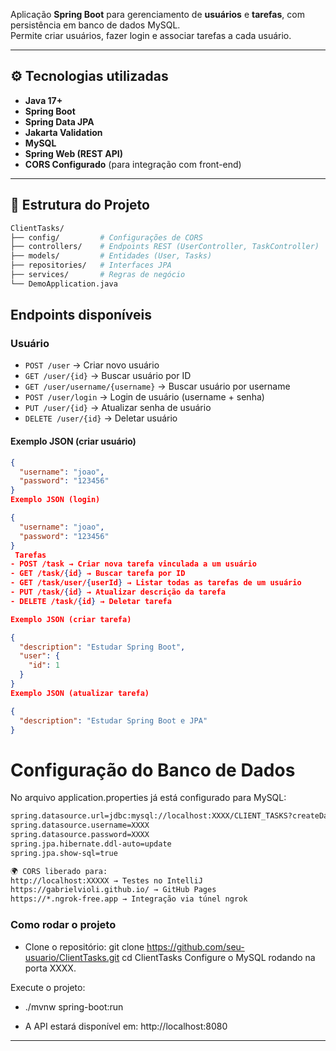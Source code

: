 
Aplicação **Spring Boot** para gerenciamento de **usuários** e **tarefas**, com persistência em banco de dados MySQL.  
Permite criar usuários, fazer login e associar tarefas a cada usuário.

---

## ⚙️ Tecnologias utilizadas

-  **Java 17+**
-  **Spring Boot**
-  **Spring Data JPA**
-  **Jakarta Validation**
-  **MySQL**
-  **Spring Web (REST API)**
-  **CORS Configurado** (para integração com front-end)

---

## 📂 Estrutura do Projeto

```bash
ClientTasks/
├── config/         # Configurações de CORS
├── controllers/    # Endpoints REST (UserController, TaskController)
├── models/         # Entidades (User, Tasks)
├── repositories/   # Interfaces JPA
├── services/       # Regras de negócio
└── DemoApplication.java
```

## Endpoints disponíveis

###  Usuário
- `POST /user` → Criar novo usuário
- `GET /user/{id}` → Buscar usuário por ID
- `GET /user/username/{username}` → Buscar usuário por username
- `POST /user/login` → Login de usuário (username + senha)
- `PUT /user/{id}` → Atualizar senha de usuário
- `DELETE /user/{id}` → Deletar usuário

#### Exemplo JSON (criar usuário)
```json
{
  "username": "joao",
  "password": "123456"
}
Exemplo JSON (login)

{
  "username": "joao",
  "password": "123456"
}
 Tarefas
- POST /task → Criar nova tarefa vinculada a um usuário
- GET /task/{id} → Buscar tarefa por ID
- GET /task/user/{userId} → Listar todas as tarefas de um usuário
- PUT /task/{id} → Atualizar descrição da tarefa
- DELETE /task/{id} → Deletar tarefa

Exemplo JSON (criar tarefa)

{
  "description": "Estudar Spring Boot",
  "user": {
    "id": 1
  }
}
Exemplo JSON (atualizar tarefa)

{
  "description": "Estudar Spring Boot e JPA"
}
```

# Configuração do Banco de Dados
No arquivo application.properties já está configurado para MySQL:
```bash
spring.datasource.url=jdbc:mysql://localhost:XXXX/CLIENT_TASKS?createDatabaseIfNotExist=true
spring.datasource.username=XXXX
spring.datasource.password=XXXX
spring.jpa.hibernate.ddl-auto=update
spring.jpa.show-sql=true

🌍 CORS liberado para:
http://localhost:XXXXX → Testes no IntelliJ
https://gabrielvioli.github.io/ → GitHub Pages
https://*.ngrok-free.app → Integração via túnel ngrok
```

### Como rodar o projeto
- Clone o repositório:
git clone https://github.com/seu-usuario/ClientTasks.git
cd ClientTasks
Configure o MySQL rodando na porta XXXX.

Execute o projeto:

- ./mvnw spring-boot:run

- A API estará disponível em:
http://localhost:8080



---
